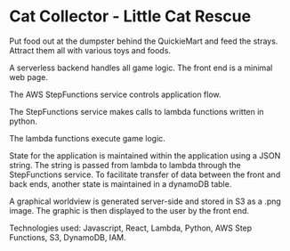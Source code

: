 # Cat Collector - Little Cat Rescue
Put food out at the dumpster behind the QuickieMart and feed the strays.
Attract them all with various toys and foods.




A serverless backend handles all game logic. The front end is a minimal web page.

The AWS StepFunctions service controls application flow.

The StepFunctions service makes calls to lambda functions written in python. 

The lambda functions execute game logic.

State for the application is maintained within the application using a JSON string. The string is passed from lambda to lambda through the StepFunctions service. To facilitate transfer of data between the front and back ends, another state is maintained in a dynamoDB table.

A graphical worldview is generated server-side and stored in S3 as a .png image. The graphic is then displayed to the user by the front end.


Technologies used: Javascript, React, Lambda, Python, AWS Step Functions, S3, DynamoDB, IAM.
